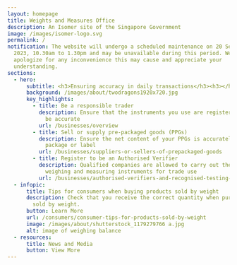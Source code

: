 ```yaml
---
layout: homepage
title: Weights and Measures Office
description: An Isomer site of the Singapore Government
image: /images/isomer-logo.svg
permalink: /
notification: The website will undergo a scheduled maintenance on 20 September
  2023, 10.30am to 1.30pm and may be unavailable during this period. We
  apologize for any inconvenience this may cause and appreciate your
  understanding.
sections:
  - hero:
      subtitle: <h3>Ensuring accuracy in daily transactions</h3><h3></h3>
      background: /images/about/twodragons1920x720.jpg
      key_highlights:
        - title: Be a responsible trader
          description: Ensure that the instruments you use are registered and verified to
            be accurate
          url: /businesses/overview
        - title: Sell or supply pre-packaged goods (PPGs)
          description: Ensure the net content of your PPGs is accurately stated on the
            package or label
          url: /businesses/suppliers-or-sellers-of-prepackaged-goods
        - title: Register to be an Authorised Verifier
          description: Qualified companies are allowed to carry out the verification of
            weighing and measuring instruments for trade use
          url: /businesses/authorised-verifiers-and-recognised-testing-laboratories
  - infopic:
      title: Tips for consumers when buying products sold by weight
      description: Check that you receive the correct quantity when purchasing goods
        sold by weight.
      button: Learn More
      url: /consumers/consumer-tips-for-products-sold-by-weight
      image: /images/about/shutterstock_1179279766 a.jpg
      alt: image of weighing balance
  - resources:
      title: News and Media
      button: View More
---
```

